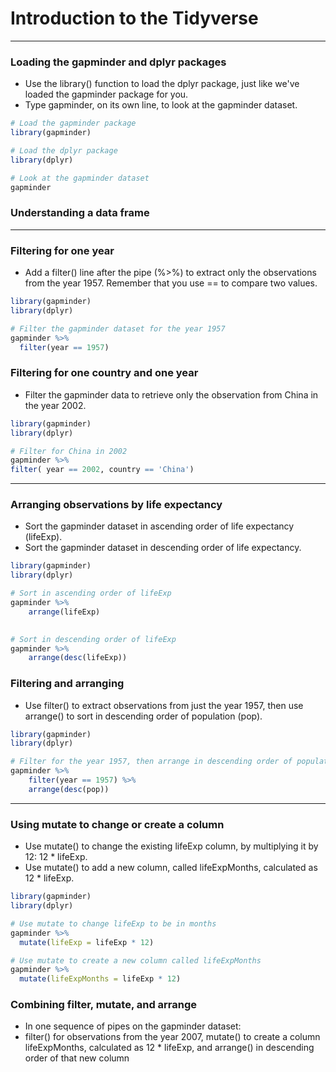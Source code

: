 # Introduction to the Tidyverse
---
### Loading the gapminder and dplyr packages
* Use the library() function to load the dplyr package, just like we've loaded the gapminder package for you.
* Type gapminder, on its own line, to look at the gapminder dataset.
```r
# Load the gapminder package
library(gapminder)

# Load the dplyr package
library(dplyr)

# Look at the gapminder dataset
gapminder
```
### Understanding a data frame
---
### Filtering for one year
* Add a filter() line after the pipe (%>%) to extract only the observations from the year 1957. Remember that you use == to compare two values.
```r
library(gapminder)
library(dplyr)

# Filter the gapminder dataset for the year 1957
gapminder %>%
  filter(year == 1957)
```
### Filtering for one country and one year
* Filter the gapminder data to retrieve only the observation from China in the year 2002.
```r
library(gapminder)
library(dplyr)

# Filter for China in 2002
gapminder %>%
filter( year == 2002, country == 'China')
```
---
### Arranging observations by life expectancy
* Sort the gapminder dataset in ascending order of life expectancy (lifeExp).
* Sort the gapminder dataset in descending order of life expectancy.
```r
library(gapminder)
library(dplyr)

# Sort in ascending order of lifeExp
gapminder %>%
    arrange(lifeExp)

  
# Sort in descending order of lifeExp
gapminder %>%
    arrange(desc(lifeExp))
```
### Filtering and arranging
* Use filter() to extract observations from just the year 1957, then use arrange() to sort in descending order of population (pop).
```r
library(gapminder)
library(dplyr)

# Filter for the year 1957, then arrange in descending order of population
gapminder %>%
    filter(year == 1957) %>%
    arrange(desc(pop))
```
---
### Using mutate to change or create a column
* Use mutate() to change the existing lifeExp column, by multiplying it by 12: 12 * lifeExp.
* Use mutate() to add a new column, called lifeExpMonths, calculated as 12 * lifeExp.
```r
library(gapminder)
library(dplyr)

# Use mutate to change lifeExp to be in months
gapminder %>%
  mutate(lifeExp = lifeExp * 12)

# Use mutate to create a new column called lifeExpMonths
gapminder %>%
  mutate(lifeExpMonths = lifeExp * 12)
```
### Combining filter, mutate, and arrange
* In one sequence of pipes on the gapminder dataset:
* filter() for observations from the year 2007, mutate() to create a column lifeExpMonths, calculated as 12 * lifeExp, and arrange() in descending order of that new column
